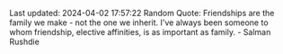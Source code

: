 Last updated: 2024-04-02 17:57:22
Random Quote: Friendships are the family we make - not the one we inherit. I've always been someone to whom friendship, elective affinities, is as important as family. - Salman Rushdie